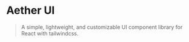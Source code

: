 
# Aether UI

> A simple, lightweight, and customizable UI component library for React with tailwindcss.

